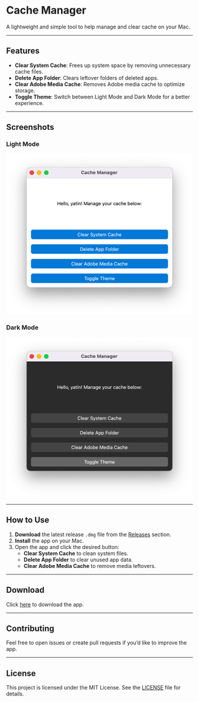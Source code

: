 # Cache Manager

A lightweight and simple tool to help manage and clear cache on your Mac.

---

## Features

- **Clear System Cache**: Frees up system space by removing unnecessary cache files.
- **Delete App Folder**: Clears leftover folders of deleted apps.
- **Clear Adobe Media Cache**: Removes Adobe media cache to optimize storage.
- **Toggle Theme**: Switch between Light Mode and Dark Mode for a better experience.

---

## Screenshots

### Light Mode
![App Screenshot - Light Mode](Images/Screenshot%20Light%20Mode.png)


### Dark Mode
![App Screenshot - Dark Mode](Images/Screenshot%20Dark%20Mode.png)


---

## How to Use

1. **Download** the latest release `.dmg` file from the [Releases](https://github.com/xdTin6/Clear-Cache-/releases/tag/v1.0.0) section.
2. **Install** the app on your Mac.
3. Open the app and click the desired button:
   - **Clear System Cache** to clean system files.
   - **Delete App Folder** to clear unused app data.
   - **Clear Adobe Media Cache** to remove media leftovers.

---

## Download

Click [here](https://github.com/xdTin6/Clear-Cache-/releases/tag/v1.0.0) to download the app.

---

## Contributing

Feel free to open issues or create pull requests if you’d like to improve the app.

---

## License

This project is licensed under the MIT License. See the [LICENSE](LICENSE) file for details.
